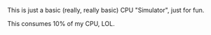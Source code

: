 This is just a basic (really, really basic) CPU "Simulator", just for fun.

This consumes 10% of my CPU, LOL.